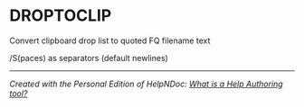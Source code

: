 # DROPTOCLIP

Convert clipboard drop list to quoted FQ filename text

/S(paces) as separators (default newlines)


***
_Created with the Personal Edition of HelpNDoc: [What is a Help Authoring tool?](<https://www.helpauthoringsoftware.com>)_
